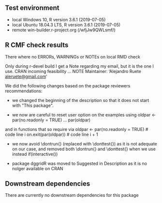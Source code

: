 ## Test environment
* local Windows 10,  R version 3.6.1 (2019-07-05)
* local Ubuntu 18.04.3 LTS, R version 3.6.1 (2019-07-05)
* remote win-builder.r-project.org (/wfjJw9QWLsmf/)

## R CMF check results
There where no ERRORs, WARNINGs or NOTEs on local RMD check

Only during r-devel build I get a Note regarding my email, but it is the one I use.
  CRAN incoming feasibility ... NOTE
  Maintainer: ‘Alejandro Ruete <aleruete@gmail.com>’

We did the following changes based on the package reviewers recommendations:   
* we changed the beginning of the description so that it does not start with "This package".

* we now are careful to reset user option on the examples using 
  oldpar <- par(no.readonly = TRUE)
  ...
  par(oldpar)

and in functions that so require via 
  oldpar <- par(no.readonly = TRUE)       # code line i
  on.exit(par(oldpar))                    # code line i + 1

* we now avoid \dontrun{} (replaced with \donttest{}) as it is not adequate on our case, and  removed both \dontrun{} and \donttest{} when we use instead if(interactive())

* package dggridR was moved to Suggested in Description as it is no nolger available on CRAN


## Downstream dependencies
There are currently no downstream dependencies for this package
